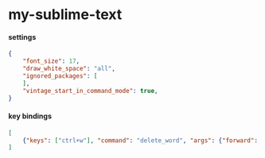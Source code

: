 # my-sublime-text


#### settings
```json
{
	"font_size": 17,
	"draw_white_space": "all",
	"ignored_packages": [
	],
	"vintage_start_in_command_mode": true,
}
```

#### key bindings
```json
[
	{"keys": ["ctrl+w"], "command": "delete_word", "args": {"forward": false, "sub_words": true}}
]
```

